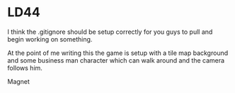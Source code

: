 # LD44

I think the .gitignore should be setup correctly for you guys to pull and begin working on something.

At the point of me writing this the game is setup with a tile map background and some business man character which can walk around and the camera follows him.

Magnet